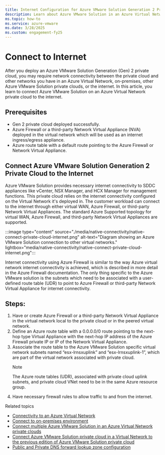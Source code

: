 ```yaml
---
title: Internet Configuration for Azure VMware Solution Generation 2 Private Clouds
description: Learn about Azure VMware Solution in an Azure Virtual Network Internet connectivity configuration.
ms.topic: how-to
ms.service: azure-vmware
ms.date: 3/28/2025
ms.custom: engagement-fy25
---
```


# Connect to Internet

After you deploy an Azure VMware Solution Generation (Gen) 2 private cloud, you may require network connectivity between the private cloud and other networks you have in an Azure Virtual Network, on-premises, other Azure VMware Solution private clouds, or the internet. In this article, you learn to connect Azure VMware Solution on an Azure Virtual Network private cloud to the internet.

## Prerequisites
- Gen 2 private cloud deployed successfully.
- Azure Firewall or a third-party Network Virtual Appliance (NVA) deployed in the virtual network which will be used as an internet ingress/egress appliance.
- Azure route table with a default route pointing to the Azure Firewall or Network Virtual Appliance.

## Connect Azure VMware Solution Generation 2 Private Cloud to the Internet

Azure VMware Solution provides necessary internet connectivity to SDDC appliances like vCenter, NSX Manager, and HCX Manager for management functions. This private cloud relies on the internet connectivity configured on the Virtual Network it's deployed in. The customer workload can connect to the internet through either virtual WAN, Azure Firewall, or third-party Network Virtual Appliances. The standard Azure Supported topology for virtual WAN, Azure Firewall, and third-party Network Virtual Appliances are supported.

:::image type="content" source="./media/native-connectivity/native-connect-private-cloud-internet.png" alt-text="Diagram showing an Azure VMware Solution connection to other virtual networks." lightbox="media/native-connectivity/native-connect-private-cloud-internet.png":::

Internet connectivity using Azure Firewall is similar to the way Azure virtual network internet connectivity is achieved, which is described in more detail in the Azure Firewall documentation. The only thing specific to the Azure VMware solution is the subnets which need to be associated with a user-defined route table (UDR) to point to Azure Firewall or third-party Network Virtual Appliance for internet connectivity.

## Steps:

1. Have or create Azure Firewall or a third-party Network Virtual Appliance in the virtual network local to the private cloud or in the peered virtual network.
2. Define an Azure route table with a 0.0.0.0/0 route pointing to the next-hop type Virtual Appliance with the next-hop IP address of the Azure Firewall private IP or IP of the Network Virtual Appliance.
3. Associate the route table to the Azure VMware Solution specific virtual network subnets named “esx-lrnsxuplink” and “esx-lrnsxuplink-1”, which are part of the virtual network associated with private cloud.
    >[!Note] 
    >The Azure route tables (UDR), associated with private cloud uplink subnets, and private cloud VNet need to be in the same Azure resource group.
4. Have necessary firewall rules to allow traffic to and from the internet.

Related topics
- [Connectivity to an Azure Virtual Network](native-network-connectivity.md)
- [Connect to on-premises environment](native-connect-on-premises.md)
- [Connect multiple Azure VMware Solution in an Azure Virtual Network private clouds](native-connect-multiple-private-clouds.md)
- [Connect Azure VMware Solution private cloud in a Virtual Network to the previous edition of Azure VMware Solution private cloud](native-connect-private-cloud-previous-edition.md)
- [Public and Private DNS forward lookup zone configuration](native-dns-forward-lookup-zone.md)
